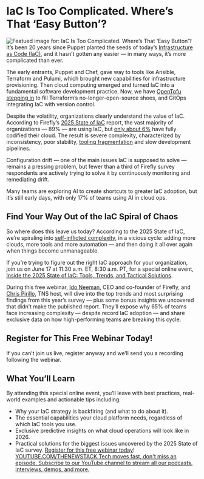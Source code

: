 # IaC Is Too Complicated. Where’s That ‘Easy Button’?
![Featued image for: IaC Is Too Complicated. Where’s That ‘Easy Button’?](https://cdn.thenewstack.io/media/2025/05/a576a3cb-easy-button-for-iac-1024x576.jpg)
It’s been 20 years since Puppet planted the seeds of today’s [Infrastructure as Code (IaC)](https://thenewstack.io/introduction-to-infrastructure-as-code/), and it hasn’t gotten any easier — in many ways, it’s more complicated than ever.

The early entrants, Puppet and Chef, gave way to tools like Ansible, Terraform and Pulumi, which brought new capabilities for infrastructure provisioning. Then cloud computing emerged and turned IaC into a fundamental software development practice. Now, we have [OpenTofu stepping in](https://thenewstack.io/will-opentofu-dethrone-terraform-in-iac) to fill Terraform’s no-longer-open-source shoes, and GitOps integrating IaC with version control.

Despite the volatility, organizations clearly understand the value of IaC. According to Firefly’s [2025 State of IaC](https://www.firefly.ai/state-of-iac-2025) report, the vast majority of organizations — 89% — are using IaC, but [only about 6%](https://thenewstack.io/the-maturing-state-of-infrastructure-as-code-in-2025) have fully codified their cloud. The result is severe complexity, characterized by inconsistency, poor stability, [tooling fragmentation](https://thenewstack.io/terraform-and-the-tooling-multiverse-in-the-future-of-iac) and slow development pipelines.

Configuration drift — one of the main issues IaC is supposed to solve — remains a pressing problem, but fewer than a third of Firefly survey respondents are actively trying to solve it by continuously monitoring and remediating drift.

Many teams are exploring AI to create shortcuts to greater IaC adoption, but it’s still early days, with only 17% of teams using AI in cloud ops.

## Find Your Way Out of the IaC Spiral of Chaos
So where does this leave us today? According to the 2025 State of IaC, we’re spiraling into [self-inflicted complexity](https://thenewstack.io/why-your-infrastructure-as-code-strategy-still-sucks), in a vicious cycle: adding more clouds, more tools and more automation — and then doing it all over again when things become unmanageable.

If you’re trying to figure out the right IaC approach for your organization, join us on June 17 at 11:30 a.m. ET, 8:30 a.m. PT, for a special online event, [Inside the 2025 State of IaC: Tools, Trends, and Tactical Solutions](https://streamyard.com/watch/VDV53gtewG7Z).

During this free webinar, [Ido Neeman](https://www.linkedin.com/in/ido-neeman/), CEO and co-founder of Firefly, and [Chris Pirillo](https://www.linkedin.com/in/chrispirillo/), TNS host, will dive into the top trends and most surprising findings from this year’s survey — plus some bonus insights we uncovered that didn’t make the published report. They’ll expose why 65% of teams face increasing complexity — despite record IaC adoption — and share exclusive data on how high-performing teams are breaking this cycle.

## Register for This Free Webinar Today!
If you can’t join us live, register anyway and we’ll send you a recording following the webinar.

## What You’ll Learn
By attending this special online event, you’ll leave with best practices, real-world examples and actionable tips including:

- Why your IaC strategy is backfiring (and what to do about it).
- The essential capabilities your cloud platform needs, regardless of which IaC tools you use.
- Exclusive predictive insights on what cloud operations will look like in 2026.
- Practical solutions for the biggest issues uncovered by the 2025 State of IaC survey.
[Register for this free webinar today](https://streamyard.com/watch/VDV53gtewG7Z)!
[
YOUTUBE.COM/THENEWSTACK
Tech moves fast, don't miss an episode. Subscribe to our YouTube
channel to stream all our podcasts, interviews, demos, and more.
](https://youtube.com/thenewstack?sub_confirmation=1)